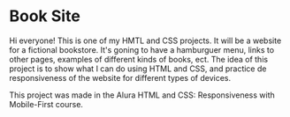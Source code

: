 # Book Site

Hi everyone! 
This is one of my HMTL and CSS projects. It will be a website for a fictional bookstore.
It's goning to have a hamburguer menu, links to other pages, examples of different kinds of books, ect.
The idea of this project is to show what I can do using HTML and CSS, and practice de responsiveness of the website for different types of devices.

This project was made in the Alura HTML and CSS: Responsiveness with Mobile-First course.
